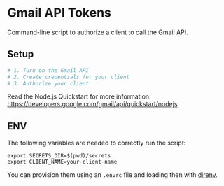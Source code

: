 # Gmail API Tokens

Command-line script to authorize a client to call the Gmail API.

## Setup

```bash
# 1. Turn on the Gmail API
# 2. Create credentials for your client
# 3. Authorize your client
```

Read the Node.js Quickstart for more information: https://developers.google.com/gmail/api/quickstart/nodejs

## ENV

The following variables are needed to correctly run the script:

```
export SECRETS_DIR=$(pwd)/secrets
export CLIENT_NAME=your-client-name
```

You can provision them using an `.envrc` file and loading then with [direnv](https://direnv.net/).
